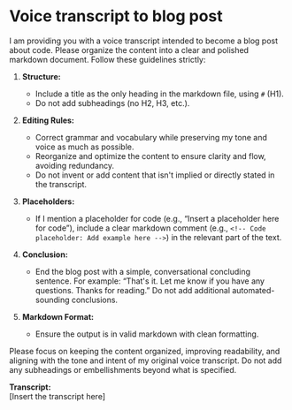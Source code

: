 # Voice transcript to blog post

I am providing you with a voice transcript intended to become a blog post about
code. Please organize the content into a clear and polished markdown document.
Follow these guidelines strictly:

1. **Structure:**
   - Include a title as the only heading in the markdown file, using `#` (H1).
   - Do not add subheadings (no H2, H3, etc.).

2. **Editing Rules:**
   - Correct grammar and vocabulary while preserving my tone and voice as much
     as possible.
   - Reorganize and optimize the content to ensure clarity and flow, avoiding
     redundancy.
   - Do not invent or add content that isn't implied or directly stated in the
     transcript.

3. **Placeholders:**
   - If I mention a placeholder for code (e.g., “Insert a placeholder here for
     code”), include a clear markdown comment (e.g.,
     `<!-- Code placeholder: Add example here -->`) in the relevant part of the
     text.

4. **Conclusion:**
   - End the blog post with a simple, conversational concluding sentence. For
     example: “That's it. Let me know if you have any questions. Thanks for
     reading.” Do not add additional automated-sounding conclusions.

5. **Markdown Format:**
   - Ensure the output is in valid markdown with clean formatting.

Please focus on keeping the content organized, improving readability, and
aligning with the tone and intent of my original voice transcript. Do not add
any subheadings or embellishments beyond what is specified.

**Transcript:**\
[Insert the transcript here]
